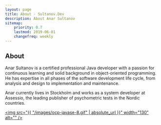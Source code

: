 ```yaml
---
layout: page
title: About - Sultanov.Dev
description: About Anar Sultanov
sitemap:
    priority: 0.7
    lastmod: 2019-06-01
    changefreq: weekly
---
```

## About

Anar Sultanov is a certified professional Java developer with a passion for continuous learning and solid background in object-oriented programming.
He has expertise in all phases of the software development life cycle, from analysis and design to implementation and maintenance.

Anar currently lives in Stockholm and works as a system developer at Assessio, the leading publisher of psychometric tests in the Nordic countries.

<a class="no-border-bottom" href="https://www.youracclaim.com/badges/3d0e4c84-8f1e-4cd3-8adf-05616b9a01e9" title="Oracle Certified Professional, Java SE 8 Programmer"><img src="{{ "/images/ocp-javase-8.gif" | absolute_url }}" width="130" alt="" /></a>

